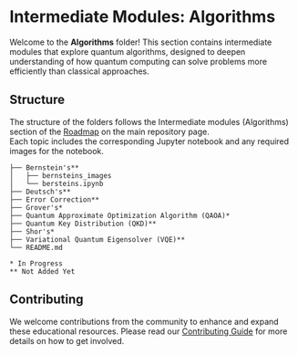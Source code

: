 # Intermediate Modules: Algorithms

Welcome to the **Algorithms** folder! This section contains intermediate modules that explore quantum algorithms, designed to deepen understanding of how quantum computing can solve problems more efficiently than classical approaches.

## Structure

The structure of the folders follows the Intermediate modules (Algorithms) section of the [Roadmap](https://github.com/YangletLiu/quantum-education-modules/blob/main/README.md#roadmap) on the main repository page. <br> Each topic includes the corresponding Jupyter notebook and any required images for the notebook.

```
├── Bernstein's**
│   ├── bernsteins_images
│   └── bersteins.ipynb
├── Deutsch's**
├── Error Correction**
├── Grover's*
├── Quantum Approximate Optimization Algorithm (QAOA)*
├── Quantum Key Distribution (QKD)**
├── Shor's*
├── Variational Quantum Eigensolver (VQE)**
└── README.md

* In Progress
** Not Added Yet
```

## Contributing

We welcome contributions from the community to enhance and expand these educational resources. Please read our [Contributing Guide](https://quantum-education-modules.readthedocs.io/en/latest/user/contribute.html) for more details on how to get involved.

